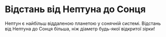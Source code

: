 # Відстань від Нептуна до Сонця

Нептун є найбільш віддаленою планетою у сонячній системі. Відстань від Нептуна
до Сонця більша, ніж діаметр будь-якої відкритої зірки!
